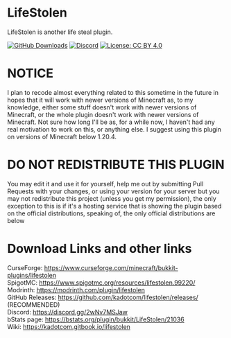 # LifeStolen

LifeStolen is another life steal plugin.

[![GitHub Downloads](https://img.shields.io/github/downloads/kadotcom/lifestolen/total?label=github&logo=github)](https://github.com/kadotcom/lifestolen/releases)
[![Discord](https://img.shields.io/discord/872329028596535307?label=discord&logo=discord)](https://discord.gg/kbFsgPE4b6/)
[![License: CC BY 4.0](https://licensebuttons.net/l/by/4.0/80x15.png)](https://www.curseforge.com/project/567776/license)

# NOTICE
I plan to recode almost everything related to this sometime in the future in hopes that it will work with newer versions of Minecraft as, to my knowledge, either some stuff doesn't work with newer versions of Minecraft, or the whole plugin doesn't work with newer versions of Minecraft. Not sure how long I'll be as, for a while now, I haven't had any real motivation to work on this, or anything else. I suggest using this plugin on versions of Minecraft below 1.20.4.

# DO NOT REDISTRIBUTE THIS PLUGIN

You may edit it and use it for yourself, help me out by submitting Pull Requests with your changes, or using your version for your server but you may not redistribute this project (unless you get my permission), the only exception to this is if it's a hosting service that is showing the plugin based on the official distributions, speaking of, the only official distributions are below


# Download Links and other links

CurseForge: https://www.curseforge.com/minecraft/bukkit-plugins/lifestolen \
SpigotMC: https://www.spigotmc.org/resources/lifestolen.99220/ \
Modrinth: https://modrinth.com/plugin/lifestolen \
GitHub Releases: https://github.com/kadotcom/lifestolen/releases/ (RECOMMENDED)\
Discord: https://discord.gg/2wNv7MSJaw \
bStats page: https://bstats.org/plugin/bukkit/LifeStolen/21036 \
Wiki: https://kadotcom.gitbook.io/lifestolen
